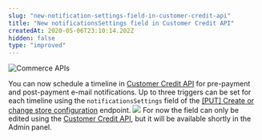 ```yaml
---
slug: "new-notification-settings-field-in-customer-credit-api"
title: "New notificationsSettings field in Customer Credit API"
createdAt: 2020-05-06T23:10:14.202Z
hidden: false
type: "improved"
---
```


![Commerce APIs](https://raw.githubusercontent.com/vtexdocs/dev-portal-content/main/images/new-notification-settings-field-in-customer-credit-api-0.png)

You can now schedule a timeline in [Customer Credit API](https://developers.vtex.com/reference/customer-credit-api-overview) for pre-payment and post-payment e-mail notifications. Up to three triggers can be set for each timeline using the `notificationsSettings` field of the [\[PUT\] Create or change store configuration](https://developers.vtex.com/reference/store-configuration#createorchangestoreconfiguration) endpoint.
![](https://raw.githubusercontent.com/vtexdocs/dev-portal-content/main/images/new-notification-settings-field-in-customer-credit-api-1.png)
For now the field can only be edited using the [Customer Credit API](https://developers.vtex.com/reference/customer-credit-api-overview), but it will be available shortly in the Admin panel.
